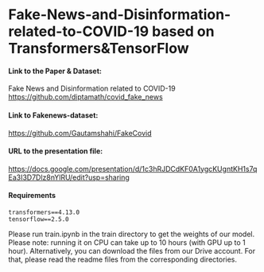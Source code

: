 # Fake-News-and-Disinformation-related-to-COVID-19 based on Transformers&TensorFlow

#### Link to the Paper & Dataset:
Fake News and Disinformation related to COVID-19
https://github.com/diptamath/covid_fake_news

#### Link to Fakenews-dataset:
https://github.com/Gautamshahi/FakeCovid

#### URL to the presentation file:
https://docs.google.com/presentation/d/1c3hRJDCdKF0A1ygcKUgntKH1s7qEa3I3D7Dlz8nYlRU/edit?usp=sharing

#### Requirements
```
transformers==4.13.0
tensorflow==2.5.0
```
Please run train.ipynb in the train directory to get the weights of our model. Please note: running it on CPU can take up to 10 hours (with GPU up to 1 hour).
Alternatively, you can download the files from our Drive account. For that, please read the readme files from the corresponding directories.
